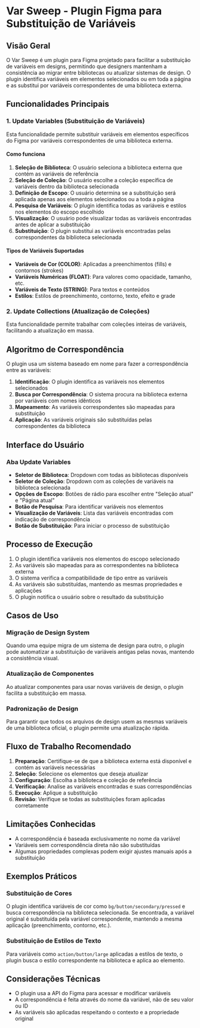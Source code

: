 # Var Sweep - Plugin Figma para Substituição de Variáveis

## Visão Geral

O Var Sweep é um plugin para Figma projetado para facilitar a substituição de variáveis em designs, permitindo que designers mantenham a consistência ao migrar entre bibliotecas ou atualizar sistemas de design. O plugin identifica variáveis em elementos selecionados ou em toda a página e as substitui por variáveis correspondentes de uma biblioteca externa.

## Funcionalidades Principais

### 1. Update Variables (Substituição de Variáveis)

Esta funcionalidade permite substituir variáveis em elementos específicos do Figma por variáveis correspondentes de uma biblioteca externa.

#### Como funciona

1. **Seleção de Biblioteca**: O usuário seleciona a biblioteca externa que contém as variáveis de referência
2. **Seleção de Coleção**: O usuário escolhe a coleção específica de variáveis dentro da biblioteca selecionada
3. **Definição de Escopo**: O usuário determina se a substituição será aplicada apenas aos elementos selecionados ou a toda a página
4. **Pesquisa de Variáveis**: O plugin identifica todas as variáveis e estilos nos elementos do escopo escolhido
5. **Visualização**: O usuário pode visualizar todas as variáveis encontradas antes de aplicar a substituição
6. **Substituição**: O plugin substitui as variáveis encontradas pelas correspondentes da biblioteca selecionada

#### Tipos de Variáveis Suportadas

- **Variáveis de Cor (COLOR)**: Aplicadas a preenchimentos (fills) e contornos (strokes)
- **Variáveis Numéricas (FLOAT)**: Para valores como opacidade, tamanho, etc.
- **Variáveis de Texto (STRING)**: Para textos e conteúdos
- **Estilos**: Estilos de preenchimento, contorno, texto, efeito e grade

### 2. Update Collections (Atualização de Coleções)

Esta funcionalidade permite trabalhar com coleções inteiras de variáveis, facilitando a atualização em massa.

## Algoritmo de Correspondência

O plugin usa um sistema baseado em nome para fazer a correspondência entre as variáveis:

1. **Identificação**: O plugin identifica as variáveis nos elementos selecionados
2. **Busca por Correspondência**: O sistema procura na biblioteca externa por variáveis com nomes idênticos
3. **Mapeamento**: As variáveis correspondentes são mapeadas para substituição
4. **Aplicação**: As variáveis originais são substituídas pelas correspondentes da biblioteca

## Interface do Usuário

### Aba Update Variables

- **Seletor de Biblioteca**: Dropdown com todas as bibliotecas disponíveis
- **Seletor de Coleção**: Dropdown com as coleções de variáveis na biblioteca selecionada
- **Opções de Escopo**: Botões de rádio para escolher entre "Seleção atual" e "Página atual"
- **Botão de Pesquisa**: Para identificar variáveis nos elementos
- **Visualização de Variáveis**: Lista das variáveis encontradas com indicação de correspondência
- **Botão de Substituição**: Para iniciar o processo de substituição

## Processo de Execução

1. O plugin identifica variáveis nos elementos do escopo selecionado
2. As variáveis são mapeadas para as correspondentes na biblioteca externa
3. O sistema verifica a compatibilidade de tipo entre as variáveis
4. As variáveis são substituídas, mantendo as mesmas propriedades e aplicações
5. O plugin notifica o usuário sobre o resultado da substituição

## Casos de Uso

### Migração de Design System

Quando uma equipe migra de um sistema de design para outro, o plugin pode automatizar a substituição de variáveis antigas pelas novas, mantendo a consistência visual.

### Atualização de Componentes

Ao atualizar componentes para usar novas variáveis de design, o plugin facilita a substituição em massa.

### Padronização de Design

Para garantir que todos os arquivos de design usem as mesmas variáveis de uma biblioteca oficial, o plugin permite uma atualização rápida.

## Fluxo de Trabalho Recomendado

1. **Preparação**: Certifique-se de que a biblioteca externa está disponível e contém as variáveis necessárias
2. **Seleção**: Selecione os elementos que deseja atualizar
3. **Configuração**: Escolha a biblioteca e coleção de referência
4. **Verificação**: Analise as variáveis encontradas e suas correspondências
5. **Execução**: Aplique a substituição
6. **Revisão**: Verifique se todas as substituições foram aplicadas corretamente

## Limitações Conhecidas

- A correspondência é baseada exclusivamente no nome da variável
- Variáveis sem correspondência direta não são substituídas
- Algumas propriedades complexas podem exigir ajustes manuais após a substituição

## Exemplos Práticos

### Substituição de Cores

O plugin identifica variáveis de cor como `bg/button/secondary/pressed` e busca correspondência na biblioteca selecionada. Se encontrada, a variável original é substituída pela variável correspondente, mantendo a mesma aplicação (preenchimento, contorno, etc.).

### Substituição de Estilos de Texto

Para variáveis como `action/button/large` aplicadas a estilos de texto, o plugin busca o estilo correspondente na biblioteca e aplica ao elemento.

## Considerações Técnicas

- O plugin usa a API do Figma para acessar e modificar variáveis
- A correspondência é feita através do nome da variável, não de seu valor ou ID
- As variáveis são aplicadas respeitando o contexto e a propriedade original 